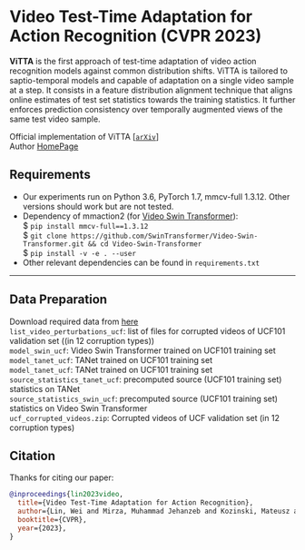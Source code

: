 # Video Test-Time Adaptation for Action Recognition (CVPR 2023)

**ViTTA** is the first approach of test-time adaptation of video action recognition models against common distribution shifts. ViTTA is tailored to saptio-temporal models and capable of adaptation on a single video sample at a step. It consists in a feature distribution alignment technique that aligns online estimates of test set statistics towards the training statistics. It further enforces prediction consistency over temporally augmented views of the same test video sample. 

Official implementation of ViTTA [[`arXiv`](https://arxiv.org/abs/2211.15393)]  
Author [HomePage](https://wlin-at.github.io/)

## Requirements
* Our experiments run on Python 3.6, PyTorch 1.7, mmcv-full 1.3.12. Other versions should work but are not tested. 
* Dependency of mmaction2 (for [Video Swin Transformer](https://github.com/SwinTransformer/Video-Swin-Transformer)):  
 $ `pip install mmcv-full==1.3.12`  
 $ `git clone https://github.com/SwinTransformer/Video-Swin-Transformer.git && cd Video-Swin-Transformer`  
 $ `pip install -v -e . --user`  
* Other relevant dependencies can be found in `requirements.txt`

---
## Data Preparation
Download required data from [here](https://files.icg.tugraz.at/d/3551df694e3d4d6b89da/)  
`list_video_perturbations_ucf`: list of files for corrupted videos of UCF101 validation set ((in 12 corruption types))  
`model_swin_ucf`: Video Swin Transformer trained on UCF101 training set  
`model_tanet_ucf`: TANet trained on UCF101 training set  
`model_tanet_ucf`: TANet trained on UCF101 training set  
`source_statistics_tanet_ucf`: precomputed source (UCF101 training set) statistics on TANet  
`source_statistics_swin_ucf`: precomputed source (UCF101 training set) statistics on Video Swin Transformer  
`ucf_corrupted_videos.zip`: Corrupted videos of UCF validation set (in 12 corruption types)  

## Citation
Thanks for citing our paper:
```bibtex
@inproceedings{lin2023video,
  title={Video Test-Time Adaptation for Action Recognition},
  author={Lin, Wei and Mirza, Muhammad Jehanzeb and Kozinski, Mateusz and Possegger, Horst and Kuehne, Hilde and Bischof, Horst},
  booktitle={CVPR},
  year={2023},
}
```
